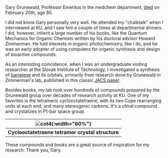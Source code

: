 Gary Grunewald, Professor Emeritus in the medchem department, [died](https://warrenmcelwain.com/obituary/gary-l-grunewald/) on February 20th, age 85.

I did not know Gary personally very well. He attended my "chalktalk" when I interviewed at KU, and I saw him a couple of times at departmental dinners. I did, however, inherit a large number of his books, like the Quantum Mechanics for Organic Chemists written by his doctoral advisor Howard Zimmerman. He had interests in organic photochemistry, like I do, and he was an early adopter of using computers for organic synthesis and design of bioactive compounds. 

As an interesting coincidence, when I was an undergraduate visiting researcher at the Slovak Institute of Technology, I investigated a synthesis of [barrelene](https://en.wikipedia.org/wiki/Barrelene) and its orbitals, primarily from research done by Grunewald in Zimmerman's lab, published in this classic [JACS paper](https://pubs.acs.org/doi/pdf/10.1021/ja01037a024).
 
Besides books, my lab took over hundreds of compounds prepared by the Grunewald group over decades of research activity at KU. One of my favorites is the tetrameric cyclooctatetraene, with its two Cope rearranging units at each end, and  many stereogenic carbons. It's a chiral compound and crystalizes in P1-bar space group.    

| ![cot4](/_assets/mo_zb_cot4_0m.png){:width="60%"}|
|:---:|
| **Cyclooctatetraene tetramer crystal structure**|

These compounds and books are a great source of inspiration for my research. Thank you, Gary.
